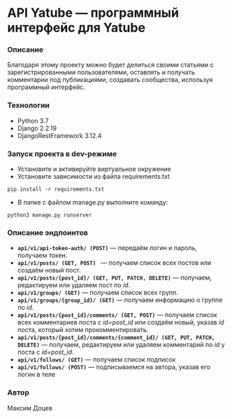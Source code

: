 # API Yatube — программный интерфейс для Yatube
### Описание
Благодаря этому проекту можно будет делиться своими статьями с зарегистрированными пользователями, оставлять и получать комментарии под публикациями, создавать сообщества, используя программный интерфейс.
### Технологии
- Python 3.7
- Django 2.2.19
- DjangoRestFramework 3.12.4
### Запуск проекта в dev-режиме
- Установите и активируйте виртуальное окружение
- Установите зависимости из файла requirements.txt
```
pip install -r requirements.txt
``` 
- В папке с файлом manage.py выполните команду:
```
python3 manage.py runserver
```

### Описание эндпоинтов

- **```api/v1/api-token-auth/ (POST)```** — передаём логин и пароль, получаем токен.
- **```api/v1/posts/ (GET, POST) ```** — получаем список всех постов или создаём новый пост.
- **```api/v1/posts/{post_id}/ (GET, PUT, PATCH, DELETE)```** — получаем, редактируем или удаляем пост по *id*.
- **```api/v1/groups/ (GET)```** — получаем список всех групп.
- **```api/v1/groups/{group_id}/ (GET)```** — получаем информацию о группе по *id*.
- **```api/v1/posts/{post_id}/comments/ (GET, POST)```** — получаем список всех комментариев поста с *id=post_id* или создаём новый, указав *id* поста, который хотим прокомментировать.
- **```api/v1/posts/{post_id}/comments/{comment_id}/ (GET, PUT, PATCH, DELETE)```** — получаем, редактируем или удаляем комментарий по *id* у поста с *id=post_id*.
- **```api/v1/follows/ (GET)```** — получаем список подписок
- **```api/v1/follows/ (POST)```** — подписываемся на автора, указав его логин в теле

### Автор
Максим  Доцев


